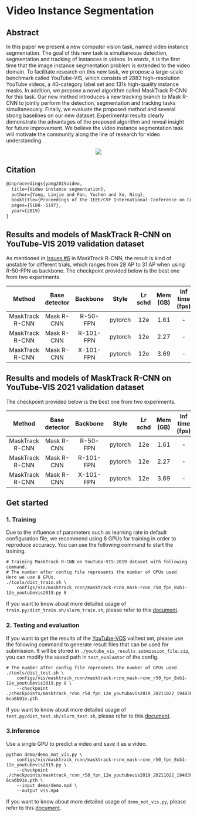 # Video Instance Segmentation

## Abstract

<!-- [ABSTRACT] -->

In this paper we present a new computer vision task, named video instance segmentation. The goal of this new task is simultaneous detection, segmentation and tracking of instances in videos. In words, it is the first time that the image instance segmentation problem is extended to the video domain. To facilitate research on this new task, we propose a large-scale benchmark called YouTube-VIS, which consists of 2883 high-resolution YouTube videos, a 40-category label set and 131k high-quality instance masks. In addition, we propose a novel algorithm called MaskTrack R-CNN for this task. Our new method introduces a new tracking branch to Mask R-CNN to jointly perform the detection, segmentation and tracking tasks simultaneously. Finally, we evaluate the proposed method and several strong baselines on our new dataset. Experimental results clearly demonstrate the advantages of the proposed algorithm and reveal insight for future improvement. We believe the video instance segmentation task will motivate the community along the line of research for video understanding.

<!-- [IMAGE] -->

<div align="center">
  <img src="https://user-images.githubusercontent.com/34888372/142986554-4f6a2630-92bc-43b4-8509-5173be00402d.png"/>
</div>

## Citation

<!-- [ALGORITHM] -->

```latex
@inproceedings{yang2019video,
  title={Video instance segmentation},
  author={Yang, Linjie and Fan, Yuchen and Xu, Ning},
  booktitle={Proceedings of the IEEE/CVF International Conference on Computer Vision},
  pages={5188--5197},
  year={2019}
}
```

## Results and models of MaskTrack R-CNN on YouTube-VIS 2019 validation dataset

As mentioned in [Issues #6](https://github.com/youtubevos/MaskTrackRCNN/issues/6#issuecomment-502503505) in MaskTrack R-CNN, the result is kind of unstable for different trials, which ranges from 28 AP to 31 AP when using R-50-FPN as backbone.
The checkpoint provided below is the best one from two experiments.

|     Method      | Base detector | Backbone  |  Style  | Lr schd | Mem (GB) | Inf time (fps) |  AP  |                                 Config                                 |                                                                                                                                                                                    Download                                                                                                                                                                                    |
| :-------------: | :-----------: | :-------: | :-----: | :-----: | :------: | :------------: | :--: | :--------------------------------------------------------------------: | :----------------------------------------------------------------------------------------------------------------------------------------------------------------------------------------------------------------------------------------------------------------------------------------------------------------------------------------------------------------------------: |
| MaskTrack R-CNN |  Mask R-CNN   | R-50-FPN  | pytorch |   12e   |   1.61   |       -        | 30.2 | [config](masktrack-rcnn_mask-rcnn_r50_fpn_8xb1-12e_youtubevis2019.py)  |   [model](https://download.openmmlab.com/mmtracking/vis/masktrack_rcnn/masktrack_rcnn_r50_fpn_12e_youtubevis2019/masktrack_rcnn_r50_fpn_12e_youtubevis2019_20211022_194830-6ca6b91e.pth) \| [log](https://download.openmmlab.com/mmtracking/vis/masktrack_rcnn/masktrack_rcnn_r50_fpn_12e_youtubevis2019/masktrack_rcnn_r50_fpn_12e_youtubevis2019_20211022_194830.log.json)   |
| MaskTrack R-CNN |  Mask R-CNN   | R-101-FPN | pytorch |   12e   |   2.27   |       -        | 32.2 | [config](masktrack-rcnn_mask-rcnn_r101_fpn_8xb1-12e_youtubevis2019.py) | [model](https://download.openmmlab.com/mmtracking/vis/masktrack_rcnn/masktrack_rcnn_r101_fpn_12e_youtubevis2019/masktrack_rcnn_r101_fpn_12e_youtubevis2019_20211023_150038-454dc48b.pth) \| [log](https://download.openmmlab.com/mmtracking/vis/masktrack_rcnn/masktrack_rcnn_r101_fpn_12e_youtubevis2019/masktrack_rcnn_r101_fpn_12e_youtubevis2019_20211023_150038.log.json) |
| MaskTrack R-CNN |  Mask R-CNN   | X-101-FPN | pytorch |   12e   |   3.69   |       -        | 34.7 | [config](masktrack-rcnn_mask-rcnn_x101_fpn_8xb1-12e_youtubevis2019.py) | [model](https://download.openmmlab.com/mmtracking/vis/masktrack_rcnn/masktrack_rcnn_x101_fpn_12e_youtubevis2019/masktrack_rcnn_x101_fpn_12e_youtubevis2019_20211023_153205-fff7a102.pth) \| [log](https://download.openmmlab.com/mmtracking/vis/masktrack_rcnn/masktrack_rcnn_x101_fpn_12e_youtubevis2019/masktrack_rcnn_x101_fpn_12e_youtubevis2019_20211023_153205.log.json) |

## Results and models of MaskTrack R-CNN on YouTube-VIS 2021 validation dataset

The checkpoint provided below is the best one from two experiments.

|     Method      | Base detector | Backbone  |  Style  | Lr schd | Mem (GB) | Inf time (fps) |  AP  |                                 Config                                 |                                                                                                                                                                                    Download                                                                                                                                                                                    |
| :-------------: | :-----------: | :-------: | :-----: | :-----: | :------: | :------------: | :--: | :--------------------------------------------------------------------: | :----------------------------------------------------------------------------------------------------------------------------------------------------------------------------------------------------------------------------------------------------------------------------------------------------------------------------------------------------------------------------: |
| MaskTrack R-CNN |  Mask R-CNN   | R-50-FPN  | pytorch |   12e   |   1.61   |       -        | 28.7 | [config](masktrack-rcnn_mask-rcnn_r50_fpn_8xb1-12e_youtubevis2021.py)  |   [model](https://download.openmmlab.com/mmtracking/vis/masktrack_rcnn/masktrack_rcnn_r50_fpn_12e_youtubevis2021/masktrack_rcnn_r50_fpn_12e_youtubevis2021_20211026_044948-10da90d9.pth) \| [log](https://download.openmmlab.com/mmtracking/vis/masktrack_rcnn/masktrack_rcnn_r50_fpn_12e_youtubevis2021/masktrack_rcnn_r50_fpn_12e_youtubevis2021_20211026_044948.log.json)   |
| MaskTrack R-CNN |  Mask R-CNN   | R-101-FPN | pytorch |   12e   |   2.27   |       -        | 31.3 | [config](masktrack-rcnn_mask-rcnn_r101_fpn_8xb1-12e_youtubevis2021.py) | [model](https://download.openmmlab.com/mmtracking/vis/masktrack_rcnn/masktrack_rcnn_r101_fpn_12e_youtubevis2021/masktrack_rcnn_r101_fpn_12e_youtubevis2021_20211026_045509-3c49e4f3.pth) \| [log](https://download.openmmlab.com/mmtracking/vis/masktrack_rcnn/masktrack_rcnn_r101_fpn_12e_youtubevis2021/masktrack_rcnn_r101_fpn_12e_youtubevis2021_20211026_045509.log.json) |
| MaskTrack R-CNN |  Mask R-CNN   | X-101-FPN | pytorch |   12e   |   3.69   |       -        | 33.5 | [config](masktrack-rcnn_mask-rcnn_x101_fpn_8xb1-12e_youtubevis2021.py) | [model](https://download.openmmlab.com/mmtracking/vis/masktrack_rcnn/masktrack_rcnn_x101_fpn_12e_youtubevis2021/masktrack_rcnn_x101_fpn_12e_youtubevis2021_20211026_095943-90831df4.pth) \| [log](https://download.openmmlab.com/mmtracking/vis/masktrack_rcnn/masktrack_rcnn_x101_fpn_12e_youtubevis2021/masktrack_rcnn_x101_fpn_12e_youtubevis2021_20211026_095943.log.json) |

## Get started

### 1. Training

Due to the influence of parameters such as learning rate in default configuration file, we recommend using 8 GPUs for training in order to reproduce accuracy. You can use the following command to start the training.

```shell
# Training MaskTrack R-CNN on YouTube-VIS-2019 dataset with following command.
# The number after config file represents the number of GPUs used. Here we use 8 GPUs.
./tools/dist_train.sh \
    configs/vis/masktrack_rcnn/masktrack-rcnn_mask-rcnn_r50_fpn_8xb1-12e_youtubevis2019.py 8
```

If you want to know about more detailed usage of `train.py/dist_train.sh/slurm_train.sh`, please refer to this [document](../../../docs/en/user_guides/4_train_test.md).

### 2. Testing and evaluation

If you want to get the results of the [YouTube-VOS](https://youtube-vos.org/dataset/vis/) val/test set, please use the following command to generate result files that can be used for submission. It will be stored in `./youtube_vis_results.submission_file.zip`, you can modify the saved path in `test_evaluator` of the config.

```shell
# The number after config file represents the number of GPUs used.
./tools/dist_test.sh \
    configs/vis/masktrack_rcnn/masktrack-rcnn_mask-rcnn_r50_fpn_8xb1-12e_youtubevis2019.py 8 \
    --checkpoint ./checkpoints/masktrack_rcnn_r50_fpn_12e_youtubevis2019_20211022_194830-6ca6b91e.pth
```

If you want to know about more detailed usage of `test.py/dist_test.sh/slurm_test.sh`, please refer to this [document](../../../docs/en/user_guides/4_train_test.md).

### 3.Inference

Use a single GPU to predict a video and save it as a video.

```shell
python demo/demo_mot_vis.py \
    configs/vis/masktrack_rcnn/masktrack-rcnn_mask-rcnn_r50_fpn_8xb1-12e_youtubevis2019.py \
    --checkpoint ./checkpoints/masktrack_rcnn_r50_fpn_12e_youtubevis2019_20211022_194830-6ca6b91e.pth \
    --input demo/demo.mp4 \
    --output vis.mp4
```

If you want to know about more detailed usage of `demo_mot_vis.py`, please refer to this [document](../../../docs/en/user_guides/3_inference.md).
